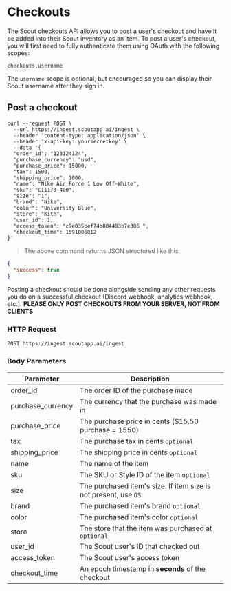 # Checkouts

The Scout checkouts API allows you to post a user's checkout and have it be added into their Scout inventory as an item.
To post a user's checkout, you will first need to fully authenticate them using OAuth with the following scopes:

`checkouts,username`

The `username` scope is optional, but encouraged so you can display their Scout username after they sign in.


## Post a checkout

```shell
curl --request POST \
  --url https://ingest.scoutapp.ai/ingest \
  --header 'content-type: application/json' \
  --header 'x-api-key: yoursecretkey' \
  --data '{
  "order_id": "123124124",
  "purchase_currency": "usd",
  "purchase_price": 15000,
  "tax": 1500,
  "shipping_price": 1000,
  "name": "Nike Air Force 1 Low Off-White",
  "sku": "CI1173-400",
  "size": "1",
  "brand": "Nike",
  "color": "University Blue",
  "store": "Kith",
  "user_id": 1,
  "access_token": "c9e035bef74b804483b7e306 ",
  "checkout_time": 1591086812
}'
```

> The above command returns JSON structured like this:

```json
{
  "success": true
}
```

Posting a checkout should be done alongside sending any other requests you do on a successful checkout (Discord webhook, analytics webhook, etc.).
**PLEASE ONLY POST CHECKOUTS FROM YOUR SERVER, NOT FROM CLIENTS**


### HTTP Request

`POST https://ingest.scoutapp.ai/ingest`

### Body Parameters

Parameter | Description
--------- | -----------
order_id | The order ID of the purchase made
purchase_currency | The currency that the purchase was made in
purchase_price | The purchase price in cents ($15.50 purchase = 1550)
tax | The purchase tax in cents `optional`
shipping_price | The shipping price in cents `optional`
name | The name of the item
sku | The SKU or Style ID of the item `optional`
size | The purchased item's size. If item size is not present, use `OS`
brand | The purchased item's brand `optional`
color | The purchased item's color `optional`
store | The store that the item was purchased at `optional`
user_id | The Scout user's ID that checked out
access_token | The Scout user's access token
checkout_time | An epoch timestamp in **seconds** of the checkout 


